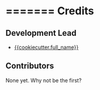 =======
Credits
=======

Development Lead
----------------

* [{{cookiecutter.full_name}}](http://github.com/{{cookiecutter.username}})

Contributors
------------

None yet. Why not be the first?
